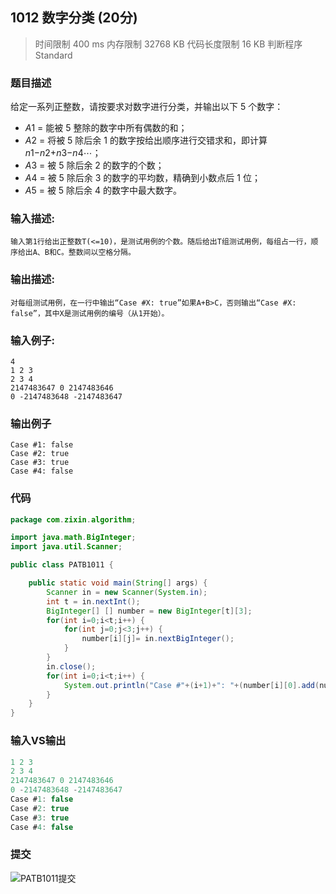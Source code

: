 ## 1012 数字分类 (20分)

> 时间限制 400 ms 内存限制 32768 KB 代码长度限制 16 KB 判断程序 Standard

### 题目描述

给定一系列正整数，请按要求对数字进行分类，并输出以下 5 个数字：

- *A*1 = 能被 5 整除的数字中所有偶数的和；
- *A*2 = 将被 5 除后余 1 的数字按给出顺序进行交错求和，即计算 *n*1−*n*2+*n*3−*n*4⋯；
- *A*3 = 被 5 除后余 2 的数字的个数；
- *A*4 = 被 5 除后余 3 的数字的平均数，精确到小数点后 1 位；
- *A*5 = 被 5 除后余 4 的数字中最大数字。

### **输入描述:**

```
输入第1行给出正整数T(<=10)，是测试用例的个数。随后给出T组测试用例，每组占一行，顺序给出A、B和C。整数间以空格分隔。
```

### 输出描述:

```
对每组测试用例，在一行中输出“Case #X: true”如果A+B>C，否则输出“Case #X: false”，其中X是测试用例的编号（从1开始）。
```

### 输入例子:

```
4
1 2 3
2 3 4
2147483647 0 2147483646
0 -2147483648 -2147483647
```

### 输出例子

```
Case #1: false
Case #2: true
Case #3: true
Case #4: false
```

### 代码

```java
package com.zixin.algorithm;

import java.math.BigInteger;
import java.util.Scanner;

public class PATB1011 {

	public static void main(String[] args) {
		Scanner in = new Scanner(System.in);
		int t = in.nextInt();
		BigInteger[] [] number = new BigInteger[t][3];
		for(int i=0;i<t;i++) {
			for(int j=0;j<3;j++) {
				number[i][j]= in.nextBigInteger();
			}
		}
		in.close();
		for(int i=0;i<t;i++) {
			System.out.println("Case #"+(i+1)+": "+(number[i][0].add(number[i][1]).compareTo(number[i][2])==1));
		}
	}
}

```

### 输入VS输出

```java
1 2 3
2 3 4
2147483647 0 2147483646
0 -2147483648 -2147483647
Case #1: false
Case #2: true
Case #3: true
Case #4: false
```

### 提交

![PATB1011提交](D:/slpworkspace/github/2020/算法笔记/image/PATB1011提交.png)



